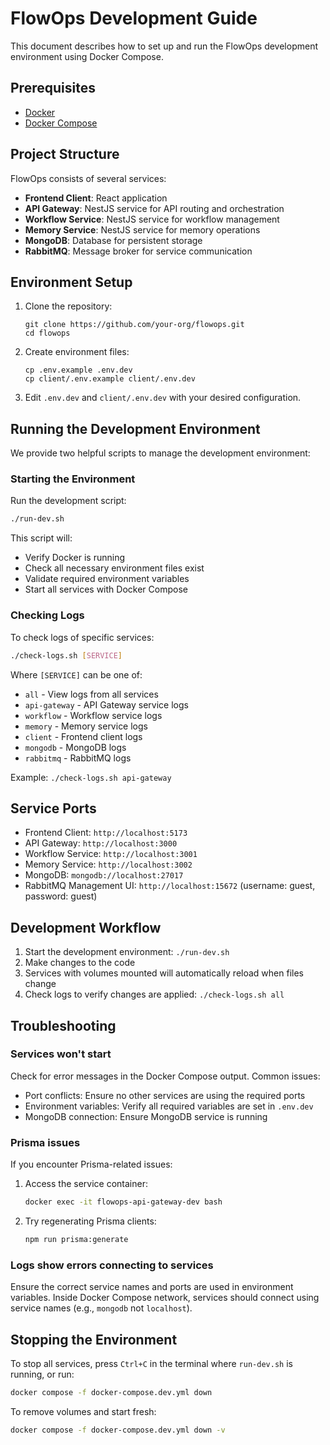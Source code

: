 # FlowOps Development Guide

This document describes how to set up and run the FlowOps development environment using Docker Compose.

## Prerequisites

- [Docker](https://docs.docker.com/get-docker/)
- [Docker Compose](https://docs.docker.com/compose/install/)

## Project Structure

FlowOps consists of several services:

- **Frontend Client**: React application
- **API Gateway**: NestJS service for API routing and orchestration
- **Workflow Service**: NestJS service for workflow management
- **Memory Service**: NestJS service for memory operations
- **MongoDB**: Database for persistent storage
- **RabbitMQ**: Message broker for service communication

## Environment Setup

1. Clone the repository:
   ```
   git clone https://github.com/your-org/flowops.git
   cd flowops
   ```

2. Create environment files:
   ```
   cp .env.example .env.dev
   cp client/.env.example client/.env.dev
   ```

3. Edit `.env.dev` and `client/.env.dev` with your desired configuration.

## Running the Development Environment

We provide two helpful scripts to manage the development environment:

### Starting the Environment

Run the development script:

```bash
./run-dev.sh
```

This script will:
- Verify Docker is running
- Check all necessary environment files exist
- Validate required environment variables
- Start all services with Docker Compose

### Checking Logs

To check logs of specific services:

```bash
./check-logs.sh [SERVICE]
```

Where `[SERVICE]` can be one of:
- `all` - View logs from all services
- `api-gateway` - API Gateway service logs
- `workflow` - Workflow service logs
- `memory` - Memory service logs
- `client` - Frontend client logs
- `mongodb` - MongoDB logs
- `rabbitmq` - RabbitMQ logs

Example: `./check-logs.sh api-gateway`

## Service Ports

- Frontend Client: `http://localhost:5173`
- API Gateway: `http://localhost:3000`
- Workflow Service: `http://localhost:3001`
- Memory Service: `http://localhost:3002`
- MongoDB: `mongodb://localhost:27017`
- RabbitMQ Management UI: `http://localhost:15672` (username: guest, password: guest)

## Development Workflow

1. Start the development environment: `./run-dev.sh`
2. Make changes to the code
3. Services with volumes mounted will automatically reload when files change
4. Check logs to verify changes are applied: `./check-logs.sh all`

## Troubleshooting

### Services won't start

Check for error messages in the Docker Compose output. Common issues:

- Port conflicts: Ensure no other services are using the required ports
- Environment variables: Verify all required variables are set in `.env.dev`
- MongoDB connection: Ensure MongoDB service is running

### Prisma issues

If you encounter Prisma-related issues:

1. Access the service container:
   ```bash
   docker exec -it flowops-api-gateway-dev bash
   ```

2. Try regenerating Prisma clients:
   ```bash
   npm run prisma:generate
   ```

### Logs show errors connecting to services

Ensure the correct service names and ports are used in environment variables. Inside Docker Compose network, services should connect using service names (e.g., `mongodb` not `localhost`).

## Stopping the Environment

To stop all services, press `Ctrl+C` in the terminal where `run-dev.sh` is running, or run:

```bash
docker compose -f docker-compose.dev.yml down
```

To remove volumes and start fresh:

```bash
docker compose -f docker-compose.dev.yml down -v
``` 